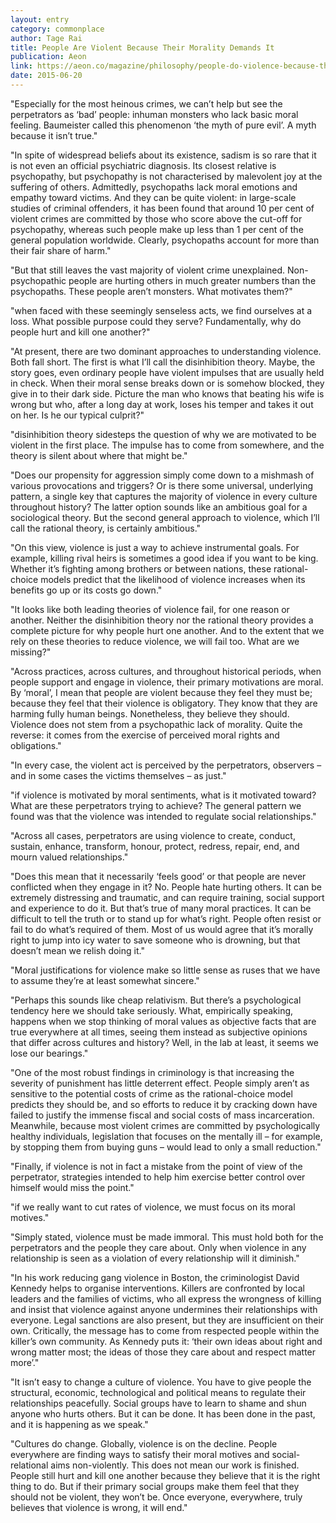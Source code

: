 ```yaml
---
layout: entry
category: commonplace
author: Tage Rai
title: People Are Violent Because Their Morality Demands It
publication: Aeon
link: https://aeon.co/magazine/philosophy/people-do-violence-because-their-moral-codes-demand-it
date: 2015-06-20
---
```


"Especially for the most heinous crimes, we can’t help but see the perpetrators as ‘bad’ people: inhuman monsters who lack basic moral feeling. Baumeister called this phenomenon ‘the myth of pure evil’. A myth because it isn’t true."
 
"In spite of widespread beliefs about its existence, sadism is so rare that it is not even an official psychiatric diagnosis. Its closest relative is psychopathy, but psychopathy is not characterised by malevolent joy at the suffering of others. Admittedly, psychopaths lack moral emotions and empathy toward victims. And they can be quite violent: in large-scale studies of criminal offenders, it has been found that around 10 per cent of violent crimes are committed by those who score above the cut-off for psychopathy, whereas such people make up less than 1 per cent of the general population worldwide. Clearly, psychopaths account for more than their fair share of harm."

"But that still leaves the vast majority of violent crime unexplained. Non-psychopathic people are hurting others in much greater numbers than the psychopaths. These people aren’t monsters. What motivates them?"
 
"when faced with these seemingly senseless acts, we find ourselves at a loss. What possible purpose could they serve? Fundamentally, why do people hurt and kill one another?"

"At present, there are two dominant approaches to understanding violence. Both fall short. The first is what I’ll call the disinhibition theory. Maybe, the story goes, even ordinary people have violent impulses that are usually held in check. When their moral sense breaks down or is somehow blocked, they give in to their dark side. Picture the man who knows that beating his wife is wrong but who, after a long day at work, loses his temper and takes it out on her. Is he our typical culprit?"

"disinhibition theory sidesteps the question of why we are motivated to be violent in the first place. The impulse has to come from somewhere, and the theory is silent about where that might be."

"Does our propensity for aggression simply come down to a mishmash of various provocations and triggers? Or is there some universal, underlying pattern, a single key that captures the majority of violence in every culture throughout history? The latter option sounds like an ambitious goal for a sociological theory. But the second general approach to violence, which I’ll call the rational theory, is certainly ambitious."

"On this view, violence is just a way to achieve instrumental goals. For example, killing rival heirs is sometimes a good idea if you want to be king. Whether it’s fighting among brothers or between nations, these rational-choice models predict that the likelihood of violence increases when its benefits go up or its costs go down."

"It looks like both leading theories of violence fail, for one reason or another. Neither the disinhibition theory nor the rational theory provides a complete picture for why people hurt one another. And to the extent that we rely on these theories to reduce violence, we will fail too. What are we missing?"

"Across practices, across cultures, and throughout historical periods, when people support and engage in violence, their primary motivations are moral. By ‘moral’, I mean that people are violent because they feel they must be; because they feel that their violence is obligatory. They know that they are harming fully human beings. Nonetheless, they believe they should. Violence does not stem from a psychopathic lack of morality. Quite the reverse: it comes from the exercise of perceived moral rights and obligations."

"In every case, the violent act is perceived by the perpetrators, observers – and in some cases the victims themselves – as just."

"if violence is motivated by moral sentiments, what is it motivated toward? What are these perpetrators trying to achieve? The general pattern we found was that the violence was intended to regulate social relationships."

"Across all cases, perpetrators are using violence to create, conduct, sustain, enhance, transform, honour, protect, redress, repair, end, and mourn valued relationships."

"Does this mean that it necessarily ‘feels good’ or that people are never conflicted when they engage in it? No. People hate hurting others. It can be extremely distressing and traumatic, and can require training, social support and experience to do it. But that’s true of many moral practices. It can be difficult to tell the truth or to stand up for what’s right. People often resist or fail to do what’s required of them. Most of us would agree that it’s morally right to jump into icy water to save someone who is drowning, but that doesn’t mean we relish doing it."

"Moral justifications for violence make so little sense as ruses that we have to assume they’re at least somewhat sincere."

"Perhaps this sounds like cheap relativism. But there’s a psychological tendency here we should take seriously. What, empirically speaking, happens when we stop thinking of moral values as objective facts that are true everywhere at all times, seeing them instead as subjective opinions that differ across cultures and history? Well, in the lab at least, it seems we lose our bearings."

"One of the most robust findings in criminology is that increasing the severity of punishment has little deterrent effect. People simply aren’t as sensitive to the potential costs of crime as the rational-choice model predicts they should be, and so efforts to reduce it by cracking down have failed to justify the immense fiscal and social costs of mass incarceration. Meanwhile, because most violent crimes are committed by psychologically healthy individuals, legislation that focuses on the mentally ill – for example, by stopping them from buying guns – would lead to only a small reduction."

"Finally, if violence is not in fact a mistake from the point of view of the perpetrator, strategies intended to help him exercise better control over himself would miss the point."

"if we really want to cut rates of violence, we must focus on its moral motives."

"Simply stated, violence must be made immoral. This must hold both for the perpetrators and the people they care about. Only when violence in any relationship is seen as a violation of every relationship will it diminish."

"In his work reducing gang violence in Boston, the criminologist David Kennedy helps to organise interventions. Killers are confronted by local leaders and the families of victims, who all express the wrongness of killing and insist that violence against anyone undermines their relationships with everyone. Legal sanctions are also present, but they are insufficient on their own. Critically, the message has to come from respected people within the killer’s own community. As Kennedy puts it: ‘their own ideas about right and wrong matter most; the ideas of those they care about and respect matter more’."

"It isn’t easy to change a culture of violence. You have to give people the structural, economic, technological and political means to regulate their relationships peacefully. Social groups have to learn to shame and shun anyone who hurts others. But it can be done. It has been done in the past, and it is happening as we speak."

"Cultures do change. Globally, violence is on the decline. People everywhere are finding ways to satisfy their moral motives and social-relational aims non-violently. This does not mean our work is finished. People still hurt and kill one another because they believe that it is the right thing to do. But if their primary social groups make them feel that they should not be violent, they won’t be. Once everyone, everywhere, truly believes that violence is wrong, it will end."
